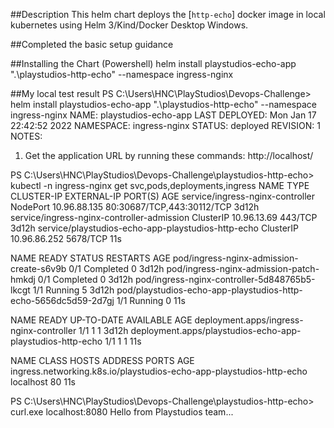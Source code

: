##Description
This helm chart deploys the [`http-echo`] docker image in local kubernetes using Helm 3/Kind/Docker Desktop Windows.

##Completed the basic setup guidance

##Installing the Chart (Powershell)
helm install playstudios-echo-app ".\playstudios-http-echo" --namespace ingress-nginx


##My local test result
PS C:\Users\HNC\PlayStudios\Devops-Challenge> helm install playstudios-echo-app ".\playstudios-http-echo" --namespace ingress-nginx
NAME: playstudios-echo-app
LAST DEPLOYED: Mon Jan 17 22:42:52 2022
NAMESPACE: ingress-nginx
STATUS: deployed
REVISION: 1
NOTES:
1. Get the application URL by running these commands:
  http://localhost/


PS C:\Users\HNC\PlayStudios\Devops-Challenge\playstudios-http-echo> kubectl -n ingress-nginx get svc,pods,deployments,ingress
NAME                                                 TYPE        CLUSTER-IP     EXTERNAL-IP   PORT(S)                      AGE
service/ingress-nginx-controller                     NodePort    10.96.88.135   <none>        80:30687/TCP,443:30112/TCP   3d12h
service/ingress-nginx-controller-admission           ClusterIP   10.96.13.69    <none>        443/TCP                      3d12h
service/playstudios-echo-app-playstudios-http-echo   ClusterIP   10.96.86.252   <none>        5678/TCP                     11s

NAME                                                              READY   STATUS      RESTARTS   AGE
pod/ingress-nginx-admission-create-s6v9b                          0/1     Completed   0          3d12h
pod/ingress-nginx-admission-patch-hmkdj                           0/1     Completed   0          3d12h
pod/ingress-nginx-controller-5d848765b5-lkcgt                     1/1     Running     5          3d12h
pod/playstudios-echo-app-playstudios-http-echo-5656dc5d59-2d7gj   1/1     Running     0          11s

NAME                                                         READY   UP-TO-DATE   AVAILABLE   AGE
deployment.apps/ingress-nginx-controller                     1/1     1            1           3d12h
deployment.apps/playstudios-echo-app-playstudios-http-echo   1/1     1            1           11s

NAME                                                                   CLASS    HOSTS       ADDRESS   PORTS   AGE
ingress.networking.k8s.io/playstudios-echo-app-playstudios-http-echo   <none>   localhost             80      11s

PS C:\Users\HNC\PlayStudios\Devops-Challenge\playstudios-http-echo> curl.exe localhost:8080
Hello from Playstudios team...

